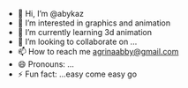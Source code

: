 - 👋 Hi, I’m @abykaz
- 👀 I’m interested in graphics and animation 
- 🌱 I’m currently learning 3d animation
- 💞️ I’m looking to collaborate on ...
- 📫 How to reach me agrinaabby@gmail.com
- 😄 Pronouns: ...
- ⚡ Fun fact: ...easy come easy go
<!---
abykaz/abykaz is a ✨ special ✨ repository because its `README.md` (this file) appears on your GitHub profile.
You can click the Preview link to take a look at your changes.
--->
